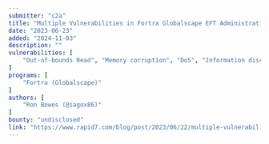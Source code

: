 ```yaml
---
submitter: "c2a"
title: "Multiple Vulnerabilities in Fortra Globalscape EFT Administration Server [FIXED]"
date: "2023-06-23"
added: "2024-11-03"
description: ""
vulnerabilities: [
    "Out-of-bounds Read", "Memory corruption", "DoS", "Information disclosure", "Credentials sent over unencrypted channel"
]
programs: [
    "Fortra (Globalscape)"
]
authors: [
    "Ron Bowes (@iagox86)"
]
bounty: "undisclosed"
link: "https://www.rapid7.com/blog/post/2023/06/22/multiple-vulnerabilities-in-fortra-globalscape-eft-administration-server-fixed/"
---
```




